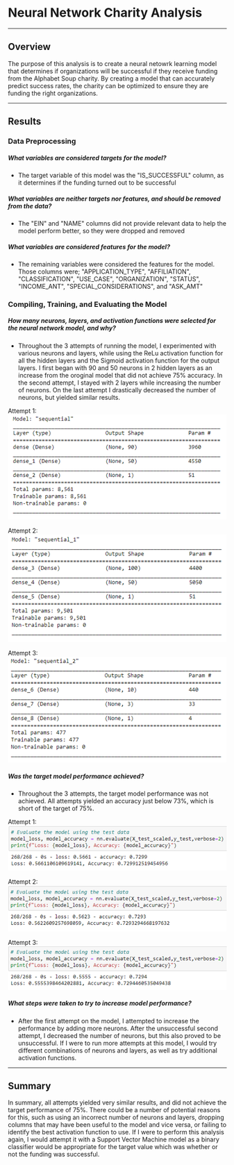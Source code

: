 # Neural Network Charity Analysis
---

## Overview
The purpose of this analysis is to create a neural netowrk learning model that determines if organizations will be successful if they receive funding from the Alphabet Soup charity. By creating a model that can accurately predict success rates, the charity can be optimized to ensure they are funding the right organizations.

---

## Results

### Data Preprocessing
##### What variables are considered targets for the model?
- The target variable of this model was the "IS_SUCCESSFUL" column, as it determines if the funding turned out to be successful

##### What variables are neither targets nor features, and should be removed from the data?
- The "EIN" and "NAME" columns did not provide relevant data to help the model perform better, so they were dropped and removed

##### What variables are considered features for the model?
- The remaining variables were considered the features for the model. Those columns were; "APPLICATION_TYPE", "AFFILIATION", "CLASSIFICATION", "USE_CASE", "ORGANIZATION", "STATUS", "INCOME_ANT", "SPECIAL_CONSIDERATIONS", and "ASK_AMT"

### Compiling, Training, and Evaluating the Model
##### How many neurons, layers, and activation functions were selected for the neural network model, and why?
- Throughout the 3 attempts of running the model, I experimented with various neurons and layers, while using the ReLu activation function for all the hidden layers and the Sigmoid activation function for the output layers. I first began with 90 and 50 neurons in 2 hidden layers as an increase from the oroginal model that did not achieve 75% accuracy. In the second attempt, I stayed with 2 layers while increasing the number of neurons. On the last attempt I drastically decreased the number of neurons, but yielded similar results. 

Attempt 1: 
![attempt1](https://github.com/AndrewTymkiv/Neural_Network_Charity_Analysis/blob/main/screenshots/attempt1.PNG)

Attempt 2:
![attempt2](https://github.com/AndrewTymkiv/Neural_Network_Charity_Analysis/blob/main/screenshots/attempt2.PNG)

Attempt 3:
![attempt3](https://github.com/AndrewTymkiv/Neural_Network_Charity_Analysis/blob/main/screenshots/attempt3.PNG)


##### Was the target model performance achieved?
- Throughout the 3 attempts, the target model performance was not achieved. All attempts yielded an accuracy just below 73%, which is short of the target of 75%.

Attempt 1:
![result1](https://github.com/AndrewTymkiv/Neural_Network_Charity_Analysis/blob/main/screenshots/result1.PNG)

Attempt 2:
![result2](https://github.com/AndrewTymkiv/Neural_Network_Charity_Analysis/blob/main/screenshots/result2.PNG)

Attempt 3:
![result3](https://github.com/AndrewTymkiv/Neural_Network_Charity_Analysis/blob/main/screenshots/result3.PNG)


##### What steps were taken to try to increase model performance?
- After the first attempt on the model, I attempted to increase the performance by adding more neurons. After the unsuccessful second attempt, I decreased the number of neurons, but this also proved to be unsuccessful. If I were to run more attempts at this model, I would try different combinations of neurons and layers, as well as try additional activation functions. 

---

## Summary
In summary, all attempts yielded very similar results, and did not achieve the target performance of 75%. There could be a number of potential reasons for this, such as using an incorrect number of neurons and layers, dropping columns that may have been useful to the model and vice versa, or failing to identify the best activation function to use. If I were to perform this analysis again, I would attempt it with a Support Vector Machine model as a binary classifier would be appropriate for the target value which was whether or not the funding was successful. 
